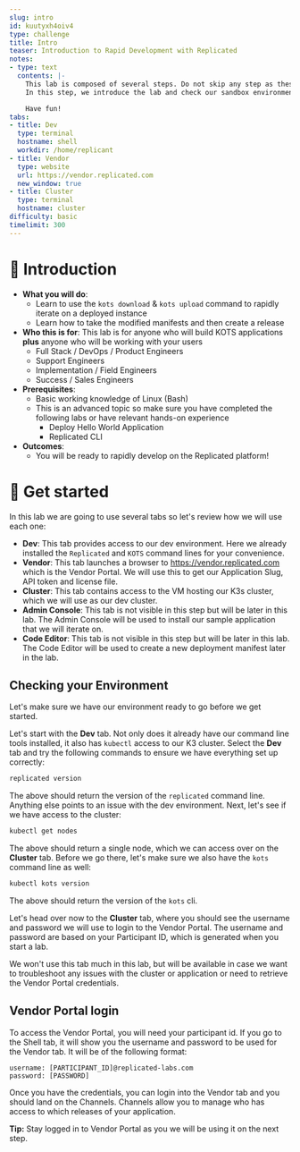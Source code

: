```yaml
---
slug: intro
id: kuutyxh4oiv4
type: challenge
title: Intro
teaser: Introduction to Rapid Development with Replicated
notes:
- type: text
  contents: |-
    This lab is composed of several steps. Do not skip any step as these build on each other.
    In this step, we introduce the lab and check our sandbox environment to make sure we are ready to go.

    Have fun!
tabs:
- title: Dev
  type: terminal
  hostname: shell
  workdir: /home/replicant
- title: Vendor
  type: website
  url: https://vendor.replicated.com
  new_window: true
- title: Cluster
  type: terminal
  hostname: cluster
difficulty: basic
timelimit: 300
---
```


👋 Introduction
===============

* **What you will do**:
    * Learn to use the `kots download` & `kots upload` command to rapidly iterate on a deployed instance
    * Learn how to take the modified manifests and then create a release
* **Who this is for**: This lab is for anyone who will build KOTS applications **plus** anyone who will be working with your users
    * Full Stack / DevOps / Product Engineers
    * Support Engineers
    * Implementation / Field Engineers
    * Success / Sales Engineers
* **Prerequisites**:
    * Basic working knowledge of Linux (Bash)
    * This is an advanced topic so make sure you have completed the following labs or have relevant hands-on experience
      * Deploy Hello World Application
      * Replicated CLI
* **Outcomes**:
    * You will be ready to rapidly develop on the Replicated platform!


🐚 Get started
===============

In this lab we are going to use several tabs so let's review how we will use each one:

* **Dev**: This tab provides access to our dev environment. Here we already installed the `Replicated` and `KOTS` command lines for your convenience.
* **Vendor**: This tab launches a browser to https://vendor.replicated.com which is the Vendor Portal. We will use this to get our Application Slug, API token and license file.
* **Cluster**: This tab contains access to the VM hosting our K3s cluster, which we will use as our dev cluster.
* **Admin Console**: This tab is not visible in this step but will be later in this lab. The Admin Console will be used to install our sample application that we will iterate on.
* **Code Editor**: This tab is not visible in this step but will be later in this lab. The Code Editor will be used to create a new deployment manifest later in the lab.

## Checking your Environment

Let's make sure we have our environment ready to go before we get started.

Let's start with the **Dev** tab. Not only does it already have our command line tools installed, it also has `kubectl` access to our K3 cluster.
Select the **Dev** tab and try the following commands to ensure we have everything set up correctly:

```bash
replicated version
```

The above should return the version of the `replicated` command line. Anything else points to an issue with the dev environment. Next, let's see if we have access to the cluster:

```bash
kubectl get nodes
```

The above should return a single node, which we can access over on the **Cluster** tab. Before we go there, let's make sure we also have the `kots` command line as well:

```bash
kubectl kots version
```

The above should return the version of the `kots` cli.

Let's head over now to the **Cluster** tab, where you should see the username and password we will use to login to the Vendor Portal. The username and password are based on your Participant ID, which is generated when you start a lab.

We won't use this tab much in this lab, but will be available in case we want to troubleshoot any issues with the cluster or application or need to retrieve the Vendor Portal credentials.


## Vendor Portal login

To access the Vendor Portal, you will need your participant id. If you go to the Shell tab, it will show you the username and password to be used for the Vendor tab. It will be of the following format:
```
username: [PARTICIPANT_ID]@replicated-labs.com
password: [PASSWORD]
```

Once you have the credentials, you can login into the Vendor tab and you should land on the Channels. Channels allow you to manage who has access to which releases of your application.

**Tip:** Stay logged in to Vendor Portal as you we will be using it on the next step.


